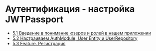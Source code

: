 # Аутентификация - настройка JWTPassport

- [5.1 Введение в понимание юзеров и ролей в нашем приложении](./5.1%20Introduction%20Users%20and%20roles%20in%20our%20application)
- [5.2 Настраиваем AuthModule, User Entity и UserRepository](./5.2%20Setting%20up%20AuthModule,%20User%20Entity%20and%20UserRepository)
- [5.3 Feature. Регистрация](./5.3%20Feature%20Sign%20Up)
